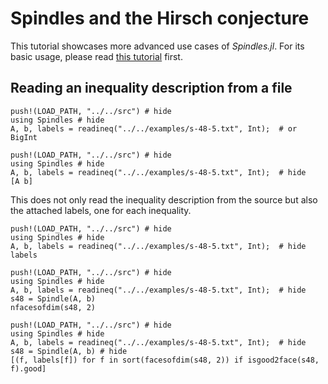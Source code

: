# Spindles and the Hirsch conjecture

This tutorial showcases more advanced use cases of *Spindles.jl*. For its basic usage, please read [this tutorial](@ref "A simple spindle") first.

## Reading an inequality description from a file
```@example
push!(LOAD_PATH, "../../src") # hide
using Spindles # hide
A, b, labels = readineq("../../examples/s-48-5.txt", Int);  # or BigInt
```

```@example
push!(LOAD_PATH, "../../src") # hide
using Spindles # hide
A, b, labels = readineq("../../examples/s-48-5.txt", Int);  # hide
[A b]
```
This does not only read the inequality description from the source but also the attached labels, one for each inequality.

```@example
push!(LOAD_PATH, "../../src") # hide
using Spindles # hide
A, b, labels = readineq("../../examples/s-48-5.txt", Int);  # hide
labels
```

```@example
push!(LOAD_PATH, "../../src") # hide
using Spindles # hide
A, b, labels = readineq("../../examples/s-48-5.txt", Int);  # hide
s48 = Spindle(A, b)
nfacesofdim(s48, 2)
```

```@example
push!(LOAD_PATH, "../../src") # hide
using Spindles # hide
A, b, labels = readineq("../../examples/s-48-5.txt", Int);  # hide
s48 = Spindle(A, b) # hide
[(f, labels[f]) for f in sort(facesofdim(s48, 2)) if isgood2face(s48, f).good]
```

